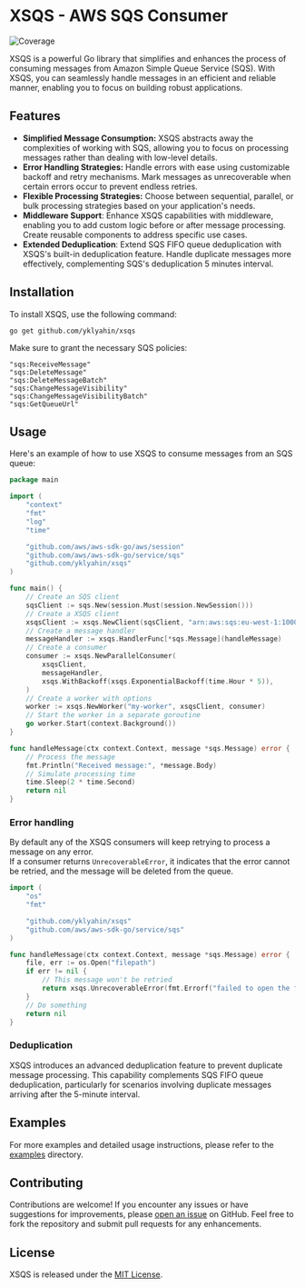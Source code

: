 # XSQS - AWS SQS Consumer
![Coverage](https://img.shields.io/badge/Coverage-86.0%25-brightgreen)

XSQS is a powerful Go library that simplifies and enhances the process of consuming messages from Amazon Simple Queue Service (SQS). With XSQS, you can seamlessly handle messages in an efficient and reliable manner, enabling you to focus on building robust applications.

## Features

- **Simplified Message Consumption:** XSQS abstracts away the complexities of working with SQS, allowing you to focus on processing messages rather than dealing with low-level details.
- **Error Handling Strategies:** Handle errors with ease using customizable backoff and retry mechanisms. Mark messages as unrecoverable when certain errors occur to prevent endless retries.
- **Flexible Processing Strategies:** Choose between sequential, parallel, or bulk processing strategies based on your application's needs. 
- **Middleware Support**: Enhance XSQS capabilities with middleware, enabling you to add custom logic before or after message processing. Create reusable components to address specific use cases.
- **Extended Deduplication**: Extend SQS FIFO queue deduplication with XSQS's built-in deduplication feature. Handle duplicate messages more effectively, complementing SQS's deduplication 5 minutes interval.

## Installation

To install XSQS, use the following command:

```shell
go get github.com/yklyahin/xsqs
```

Make sure to grant the necessary SQS policies:

```text
"sqs:ReceiveMessage"
"sqs:DeleteMessage"
"sqs:DeleteMessageBatch"
"sqs:ChangeMessageVisibility"
"sqs:ChangeMessageVisibilityBatch"
"sqs:GetQueueUrl"
```

## Usage

Here's an example of how to use XSQS to consume messages from an SQS queue:

```go
package main

import (
	"context"
	"fmt"
	"log"
	"time"

	"github.com/aws/aws-sdk-go/aws/session"
	"github.com/aws/aws-sdk-go/service/sqs"
	"github.com/yklyahin/xsqs"
)

func main() {
	// Create an SQS client
	sqsClient := sqs.New(session.Must(session.NewSession()))
	// Create a XSQS client
	xsqsClient := xsqs.NewClient(sqsClient, "arn:aws:sqs:eu-west-1:100000000000:my-queue")
	// Create a message handler
	messageHandler := xsqs.HandlerFunc[*sqs.Message](handleMessage)
	// Create a consumer
	consumer := xsqs.NewParallelConsumer(
		xsqsClient, 
		messageHandler, 
		xsqs.WithBackoff(xsqs.ExponentialBackoff(time.Hour * 5)),
	)
	// Create a worker with options
	worker := xsqs.NewWorker("my-worker", xsqsClient, consumer)
	// Start the worker in a separate goroutine
	go worker.Start(context.Background())
}

func handleMessage(ctx context.Context, message *sqs.Message) error {
	// Process the message
	fmt.Println("Received message:", *message.Body)
	// Simulate processing time
	time.Sleep(2 * time.Second)
	return nil
}
```

### Error handling

By default any of the XSQS consumers will keep retrying to process a message on any error.  
If a consumer returns `UnrecoverableError`, it indicates that the error cannot be retried, and the message will be deleted from the queue.

```go
import (
	"os"
	"fmt"

	"github.com/yklyahin/xsqs"
	"github.com/aws/aws-sdk-go/service/sqs"
)

func handleMessage(ctx context.Context, message *sqs.Message) error {
	file, err := os.Open("filepath")
	if err != nil {
		// This message won't be retried
		return xsqs.UnrecoverableError(fmt.Errorf("failed to open the file: %w", err))
	}
	// Do something
	return nil
}
```

### Deduplication

XSQS introduces an advanced deduplication feature to prevent duplicate message processing. This capability complements SQS FIFO queue deduplication, particularly for scenarios involving duplicate messages arriving after the 5-minute interval.

## Examples

For more examples and detailed usage instructions, please refer to the [examples](examples) directory.

## Contributing

Contributions are welcome! If you encounter any issues or have suggestions for improvements, please [open an issue](https://github.com/yklyahin/xsqs/issues) on GitHub. Feel free to fork the repository and submit pull requests for any enhancements.

## License

XSQS is released under the [MIT License](LICENSE).
